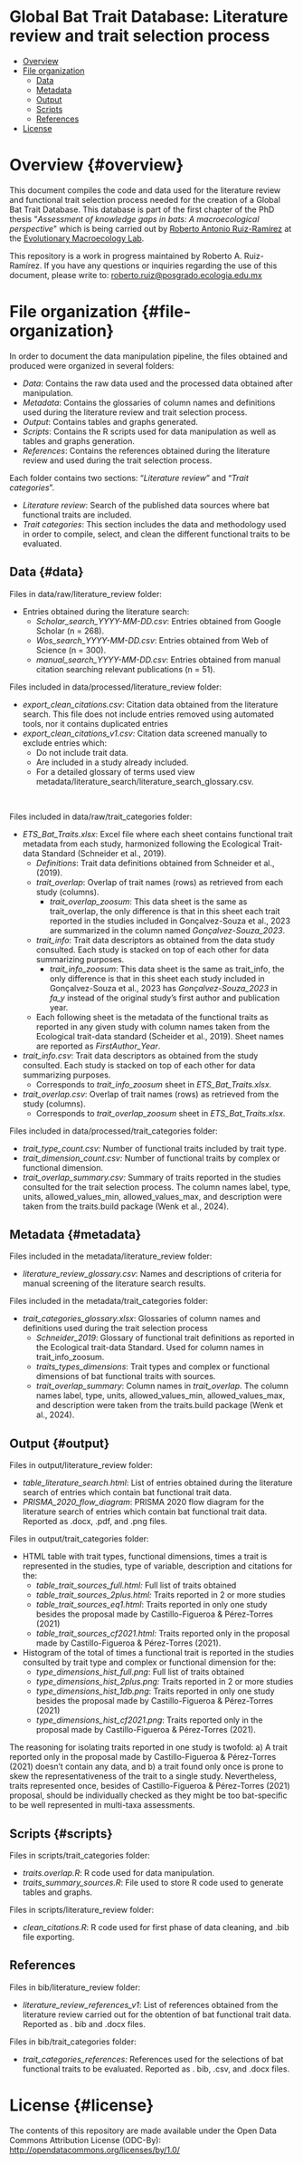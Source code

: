 # Global Bat Trait Database: Literature review and trait selection process

-   [Overview](#overview)
-   [File organization](#file-organization)
    -   [Data](#data)
    -   [Metadata](#metadata)
    -   [Output](#output)
    -   [Scripts](#scripts)
    -   [References](#references-1)
-   [License](#license)

# Overview {#overview}

This document compiles the code and data used for the literature review and functional trait selection process needed for the creation of a Global Bat Trait Database. This database is part of the first chapter of the PhD thesis "*Assessment of knowledge gaps in bats: A macroecological perspective*" which is being carried out by [Roberto Antonio Ruiz-Ramírez](https://maevolab.mx/authors/roberto/) at the [Evolutionary Macroecology Lab](https://maevolab.mx/).

This repository is a work in progress maintained by Roberto A. Ruiz-Ramírez. If you have any questions or inquiries regarding the use of this document, please write to: [roberto.ruiz\@posgrado.ecologia.edu.mx](mailto:roberto.ruiz@posgrado.ecologia.edu.mx)

# File organization {#file-organization}

In order to document the data manipulation pipeline, the files obtained and produced were organized in several folders:

-   *Data*: Contains the raw data used and the processed data obtained after manipulation.
-   *Metadata*: Contains the glossaries of column names and definitions used during the literature review and trait selection process.
-   *Output*: Contains tables and graphs generated.
-   *Scripts*: Contains the R scripts used for data manipulation as well as tables and graphs generation.
-   *References*: Contains the references obtained during the literature review and used during the trait selection process.

Each folder contains two sections: “*Literature review*” and “*Trait categories*”.

-   *Literature review*: Search of the published data sources where bat functional traits are included.
-   *Trait categories*: This section includes the data and methodology used in order to compile, select, and clean the different functional traits to be evaluated.

## Data {#data}

Files in data/raw/literature_review folder:

-   Entries obtained during the literature search:
    -   *Scholar_search_YYYY-MM-DD.csv*: Entries obtained from Google Scholar (n = 268).
    -   *Wos_search_YYYY-MM-DD.csv*: Entries obtained from Web of Science (n = 300).
    -   *manual_search_YYYY-MM-DD.csv*: Entries obtained from manual citation searching relevant publications (n = 51).

Files included in data/processed/literature_review folder:

-   *export_clean_citations.csv*: Citation data obtained from the literature search. This file does not include entries removed using automated tools, nor it contains duplicated entries
-   *export_clean_citations_v1.csv:* Citation data screened manually to exclude entries which:
    -   Do not include trait data.
    -   Are included in a study already included.
    -   For a detailed glossary of terms used view metadata/literature_search/literature_search_glossary.csv.

<br>

Files included in data/raw/trait_categories folder:

-   *ETS_Bat_Traits.xlsx*: Excel file where each sheet contains functional trait metadata from each study, harmonized following the Ecological Trait-data Standard (Schneider et al., 2019).
    -   *Definitions*: Trait data definitions obtained from Schneider et al., (2019).
    -   *trait_overlap*: Overlap of trait names (rows) as retrieved from each study (columns).
        -   *trait_overlap_zoosum*: This data sheet is the same as trait_overlap, the only difference is that in this sheet each trait reported in the studies included in Gonçalvez-Souza et al., 2023 are summarized in the column named *Gonçalvez-Souza_2023*.
    -   *trait_info*: Trait data descriptors as obtained from the data study consulted. Each study is stacked on top of each other for data summarizing purposes.
        -   *trait_info_zoosum*: This data sheet is the same as trait_info, the only difference is that in this sheet each study included in Gonçalvez-Souza et al., 2023 has *Gonçalvez-Souza_2023* in *fa_y* instead of the original study’s first author and publication year.
    -   Each following sheet is the metadata of the functional traits as reported in any given study with column names taken from the Ecological trait-data standard (Scheider et al., 2019). Sheet names are reported as *FirstAuthor_Year*.
-   *trait_info.csv*: Trait data descriptors as obtained from the study consulted. Each study is stacked on top of each other for data summarizing purposes.
    -   Corresponds to *trait_info_zoosum* sheet in *ETS_Bat_Traits.xlsx*.
-   *trait_overlap.csv*: Overlap of trait names (rows) as retrieved from the study (columns).
    -   Corresponds to *trait_overlap_zoosum* sheet in *ETS_Bat_Traits.xlsx*.

Files included in data/processed/trait_categories folder:

-   *trait_type_count.csv:* Number of functional traits included by trait type.
-   *trait_dimension_count.csv:* Number of functional traits by complex or functional dimension.
-   *trait_overlap_summary.csv:* Summary of traits reported in the studies consulted for the trait selection process. The column names label, type, units, allowed_values_min, allowed_values_max, and description were taken from the traits.build package (Wenk et al., 2024).

## Metadata {#metadata}

Files included in the metadata/literature_review folder:

-   *literature_review_glossary.csv*: Names and descriptions of criteria for manual screening of the literature search results.

Files included in the metadata/trait_categories folder:

-   *trait_categories_glossary.xlsx*: Glossaries of column names and definitions used during the trait selection process
    -   *Schneider_2019*: Glossary of functional trait definitions as reported in the Ecological trait-data Standard. Used for column names in trait_info_zoosum.
    -   *traits_types_dimensions*: Trait types and complex or functional dimensions of bat functional traits with sources.
    -   *trait_overlap_summary*: Column names in *trait_overlap*. The column names label, type, units, allowed_values_min, allowed_values_max, and description were taken from the traits.build package (Wenk et al., 2024).

## Output {#output}

Files in output/literature_review folder:

-   *table_literature_search.html*: List of entries obtained during the literature search of entries which contain bat functional trait data.
-   *PRISMA_2020_flow_diagram*: PRISMA 2020 flow diagram for the literature search of entries which contain bat functional trait data. Reported as .docx, .pdf, and .png files.

Files in output/trait_categories folder:

-   HTML table with trait types, functional dimensions, times a trait is represented in the studies, type of variable, description and citations for the:
    -   *table_trait_sources_full.html:* Full list of traits obtained
    -   *table_trait_sources_2plus.html:* Traits reported in 2 or more studies
    -   *table_trait_sources_eq1.html*: Traits reported in only one study besides the proposal made by Castillo-Figueroa & Pérez-Torres (2021)
    -   *table_trait_sources_cf2021.html:* Traits reported only in the proposal made by Castillo-Figueroa & Pérez-Torres (2021).
-   Histogram of the total of times a functional trait is reported in the studies consulted by trait type and complex or functional dimension for the:
    -   *type_dimensions_hist_full.png*: Full list of traits obtained
    -   *type_dimensions_hist_2plus.png:* Traits reported in 2 or more studies
    -   *type_dimensions_hist_1db.png*: Traits reported in only one study besides the proposal made by Castillo-Figueroa & Pérez-Torres (2021)
    -   *type_dimensions_hist_cf2021.png*: Traits reported only in the proposal made by Castillo-Figueroa & Pérez-Torres (2021).

The reasoning for isolating traits reported in one study is twofold: a) A trait reported only in the proposal made by Castillo-Figueroa & Pérez-Torres (2021) doesn’t contain any data, and b) a trait found only once is prone to skew the representativeness of the trait to a single study. Nevertheless, traits represented once, besides of Castillo-Figueroa & Pérez-Torres (2021) proposal, should be individually checked as they might be too bat-specific to be well represented in multi-taxa assessments.

## Scripts {#scripts}

Files in scripts/trait_categories folder:

-   *traits.overlap.R*: R code used for data manipulation.
-   *traits_summary_sources.R*: File used to store R code used to generate tables and graphs.

Files in scripts/literature_review folder:

-   *clean_citations.R*: R code used for first phase of data cleaning, and .bib file exporting.

## References

Files in bib/literature_review folder:

-   *literature_review_references_v1*: List of references obtained from the literature review carried out for the obtention of bat functional trait data. Reported as . bib and .docx files.

Files in bib/trait_categories folder:

-   *trait_categories_references:* References used for the selections of bat functional traits to be evaluated. Reported as . bib, .csv, and .docx files.

# License {#license}

The contents of this repository are made available under the Open Data Commons Attribution License (ODC-By): <http://opendatacommons.org/licenses/by/1.0/>
